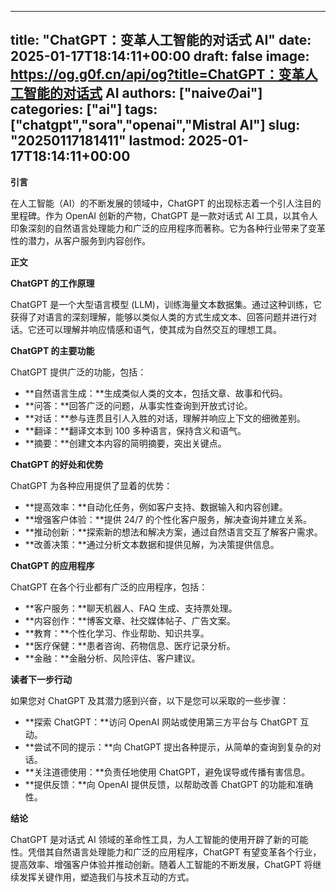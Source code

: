 
---
title: "ChatGPT：变革人工智能的对话式 AI"
date: 2025-01-17T18:14:11+00:00
draft: false
image: https://og.g0f.cn/api/og?title=ChatGPT：变革人工智能的对话式 AI
authors: ["naiveのai"]
categories: ["ai"]
tags: ["chatgpt","sora","openai","Mistral AI"]
slug: "20250117181411"
lastmod: 2025-01-17T18:14:11+00:00
---
**引言**

在人工智能（AI）的不断发展的领域中，ChatGPT 的出现标志着一个引人注目的里程碑。作为 OpenAI 创新的产物，ChatGPT 是一款对话式 AI 工具，以其令人印象深刻的自然语言处理能力和广泛的应用程序而著称。它为各种行业带来了变革性的潜力，从客户服务到内容创作。

**正文**

**ChatGPT 的工作原理**

ChatGPT 是一个大型语言模型 (LLM)，训练海量文本数据集。通过这种训练，它获得了对语言的深刻理解，能够以类似人类的方式生成文本、回答问题并进行对话。它还可以理解并响应情感和语气，使其成为自然交互的理想工具。

**ChatGPT 的主要功能**

ChatGPT 提供广泛的功能，包括：

* **自然语言生成：**生成类似人类的文本，包括文章、故事和代码。
* **问答：**回答广泛的问题，从事实性查询到开放式讨论。
* **对话：**参与连贯且引人入胜的对话，理解并响应上下文的细微差别。
* **翻译：**翻译文本到 100 多种语言，保持含义和语气。
* **摘要：**创建文本内容的简明摘要，突出关键点。

**ChatGPT 的好处和优势**

ChatGPT 为各种应用提供了显着的优势：

* **提高效率：**自动化任务，例如客户支持、数据输入和内容创建。
* **增强客户体验：**提供 24/7 的个性化客户服务，解决查询并建立关系。
* **推动创新：**探索新的想法和解决方案，通过自然语言交互了解客户需求。
* **改善决策：**通过分析文本数据和提供见解，为决策提供信息。

**ChatGPT 的应用程序**

ChatGPT 在各个行业都有广泛的应用程序，包括：

* **客户服务：**聊天机器人、FAQ 生成、支持票处理。
* **内容创作：**博客文章、社交媒体帖子、广告文案。
* **教育：**个性化学习、作业帮助、知识共享。
* **医疗保健：**患者咨询、药物信息、医疗记录分析。
* **金融：**金融分析、风险评估、客户建议。

**读者下一步行动**

如果您对 ChatGPT 及其潜力感到兴奋，以下是您可以采取的一些步骤：

* **探索 ChatGPT：**访问 OpenAI 网站或使用第三方平台与 ChatGPT 互动。
* **尝试不同的提示：**向 ChatGPT 提出各种提示，从简单的查询到复杂的对话。
* **关注道德使用：**负责任地使用 ChatGPT，避免误导或传播有害信息。
* **提供反馈：**向 OpenAI 提供反馈，以帮助改善 ChatGPT 的功能和准确性。

**结论**

ChatGPT 是对话式 AI 领域的革命性工具，为人工智能的使用开辟了新的可能性。凭借其自然语言处理能力和广泛的应用程序，ChatGPT 有望变革各个行业，提高效率、增强客户体验并推动创新。随着人工智能的不断发展，ChatGPT 将继续发挥关键作用，塑造我们与技术互动的方式。